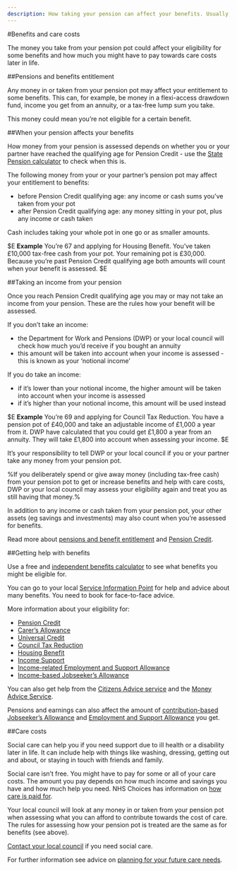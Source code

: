```yaml
---
description: How taking your pension can affect your benefits. Usually, the greater your income, the fewer benefits you’ll get.
---
```


#Benefits and care costs

The money you take from your pension pot could affect your eligibility for some benefits and how much you might have to pay towards care costs later in life.

##Pensions and benefits entitlement

Any money in or taken from your pension pot may affect your entitlement to some benefits. This can, for example, be money in a flexi-access drawdown fund, income you get from an annuity, or a tax-free lump sum you take.

This money could mean you’re not eligible for a certain benefit.


##When your pension affects your benefits

How money from your pension is assessed depends on whether you or your partner have reached the qualifying age for Pension Credit - use the [State Pension calculator](https://www.gov.uk/calculate-state-pension/y/age) to check when this is.

The following money from your or your partner’s pension pot may affect your entitlement to benefits:

- before Pension Credit qualifying age: any income or cash sums you’ve taken from your pot
- after Pension Credit qualifying age: any money sitting in your pot, plus any income or cash taken

Cash includes taking your whole pot in one go or as smaller amounts.

$E
**Example** You’re 67 and applying for Housing Benefit. You’ve taken £10,000 tax-free cash from your pot. Your remaining pot is £30,000. Because you’re past Pension Credit qualifying age both amounts will count when your benefit is assessed.
$E

##Taking an income from your pension

Once you reach Pension Credit qualifying age you may or may not take an income from your pension. These are the rules how your benefit will be assessed.

If you don’t take an income:

- the Department for Work and Pensions (DWP) or your local council will check how much you’d receive if you bought an annuity
- this amount will be taken into account when your income is assessed - this is known as your ‘notional income’

If you do take an income:

 - if it’s lower than your notional income, the higher amount will be taken into account when your income is assessed
 - if it’s higher than your notional income, this amount will be used instead

$E
**Example** You’re 69 and applying for Council Tax Reduction. You have a pension pot of £40,000 and take an adjustable income of £1,000 a year from it. DWP have calculated that you could get £1,800 a year from an annuity. They will take £1,800 into account when assessing your income.
$E

It’s your responsibility to tell DWP or your local council if you or your partner take any money from your pension pot.

%If you deliberately spend or give away money (including tax-free cash) from your pension pot to get or increase benefits and help with care costs, DWP or your local council may assess your eligibility again and treat you as still having that money.%

In addition to any income or cash taken from your pension pot, your other assets (eg savings and investments) may also count when you’re assessed for benefits.

Read more about [pensions and benefit entitlement](https://www.gov.uk/government/publications/pension-flexibilities-and-dwp-benefits) and [Pension Credit](https://www.gov.uk/pension-credit).

##Getting help with benefits

Use a free and [independent benefits calculator](https://www.gov.uk/benefits-calculators) to see what benefits you might be eligible for.

You can go to your local [Service Information Point](http://pensions-service.direct.gov.uk/en/information-points/home.asp) for help and advice about many benefits. You need to book for face-to-face advice.

More information about your eligibility for:

- [Pension Credit](https://www.gov.uk/pension-credit/eligibility)
- [Carer’s Allowance](https://www.gov.uk/carers-allowance/eligibility)
- [Universal Credit](https://www.gov.uk/universal-credit)
- [Council Tax Reduction](https://www.gov.uk/apply-council-tax-reduction)
- [Housing Benefit](https://www.gov.uk/housing-benefit/eligibility)
- [Income Support](https://www.gov.uk/income-support/eligibility)
- [Income-related Employment and Support Allowance](https://www.gov.uk/employment-support-allowance/eligibility)
- [Income-based Jobseeker’s Allowance](https://www.gov.uk/jobseekers-allowance/eligibility)

You can also get help from the [Citizens Advice service](http://www.adviceguide.org.uk/england/benefits_e/benefits_older_people_ew/benefits_for_older_people.htm) and the [Money Advice Service](https://www.moneyadviceservice.org.uk/en/articles/where-to-get-help-and-advice-about-benefits).

Pensions and earnings can also affect the amount of [contribution-based Jobseeker’s Allowance](https://www.gov.uk/jobseekers-allowance/what-youll-get) and [Employment and Support Allowance](https://www.gov.uk/employment-support-allowance/what-youll-get) you get.

##Care costs

Social care can help you if you need support due to ill health or a disability later in life.  It can include help with things like washing, dressing, getting out and about, or staying in touch with friends and family.

Social care isn’t free. You might have to pay for some or all of your care costs. The amount you pay depends on how much income and savings you have and how much help you need. NHS Choices has information on [how care is paid for]( http://www.nhs.uk/Conditions/social-care-and-support-guide/Pages/funding-care.aspx).

Your local council will look at any money in or taken from your pension pot when assessing what you can afford to contribute towards the cost of care. The rules for assessing how your pension pot is treated are the same as for benefits (see above).

[Contact your local council]( https://www.gov.uk/find-your-local-council) if you need social care.

For further information see advice on [planning for your future care needs](http://www.nhs.uk/Conditions/social-care-and-support-guide/Pages/planning-for-your-future-care-needs.aspx).
